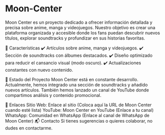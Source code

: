 # Moon-Center
Moon Center es un proyecto dedicado a ofrecer información detallada y precisa sobre anime, manga y videojuegos. Nuestro objetivo es crear una plataforma organizada y accesible donde los fans puedan descubrir nuevos títulos, explorar soundtracks y profundizar en sus historias favoritas.

🚀 Características
✔️ Artículos sobre anime, manga y videojuegos.
✔️ Sección de soundtracks con álbumes destacados.
✔️ Diseño optimizado para reducir el cansancio visual (modo oscuro).
✔️ Actualizaciones constantes con nuevo contenido.

📌 Estado del Proyecto
Moon Center está en constante desarrollo. Actualmente, hemos integrado una sección de soundtracks y añadido nuevos artículos. También hemos lanzado un canal de YouTube donde compartimos análisis y contenido promocional.

🔗 Enlaces
Sitio Web: Enlace al sitio (Coloca aquí la URL de Moon Center cuando esté lista)
YouTube: Moon Center en YouTube (Enlace a tu canal)
WhatsApp: Comunidad en WhatsApp (Enlace al canal de WhatsApp de Moon Center)
📬 Contacto
Si tienes sugerencias o quieres colaborar, no dudes en contactarme.
